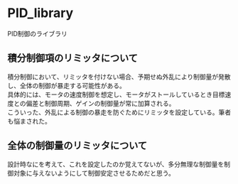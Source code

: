 # PID_library
PID制御のライブラリ<br>
## 積分制御項のリミッタについて
積分制御において、リミッタを付けない場合、予期せぬ外乱により制御量が発散し、全体の制御が暴走する可能性がある。<br>
具体的には、モータの速度制御を想定し、モータがストールしているとき目標速度との偏差と制御周期、ゲインの制御量が常に加算される。<br>
こういった、外乱による制御の暴走を防ぐためにリミッタを設定している。筆者も悩まされた。<br>

## 全体の制御量のリミッタについて
設計時なにを考えて、これを設定したのか覚えてないが、多分無理な制御量を制御対象に与えないようにして制御安定させるためだと思う。

